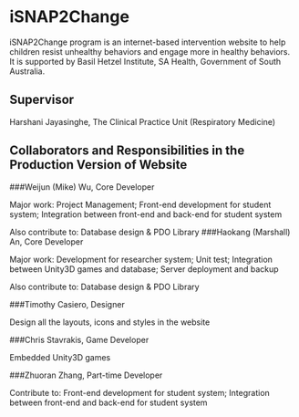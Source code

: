 # iSNAP2Change
iSNAP2Change program is an internet-based intervention website to help children resist unhealthy behaviors and engage more in healthy behaviors. It is supported by Basil Hetzel Institute, SA Health, Government of South Australia.

## Supervisor
Harshani Jayasinghe, The Clinical Practice Unit (Respiratory Medicine)


## Collaborators and Responsibilities in the Production Version of Website
###Weijun (Mike) Wu, Core Developer

Major work: Project Management; Front-end development for student system;  Integration between front-end and back-end for student system

Also contribute to: Database design & PDO Library
###Haokang (Marshall) An, Core Developer

Major work: Development for researcher system; Unit test; Integration between Unity3D games and database; Server deployment and backup

Also contribute to: Database design & PDO Library

###Timothy Casiero, Designer

Design all the layouts, icons and styles in the website

###Chris Stavrakis, Game Developer

Embedded Unity3D games

###Zhuoran Zhang, Part-time Developer

Contribute to: Front-end development for student system;  Integration between front-end and back-end for student system
